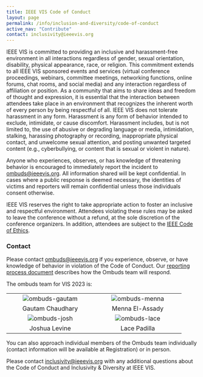 ```yaml
---
title: IEEE VIS Code of Conduct
layout: page
permalink: /info/inclusion-and-diversity/code-of-conduct
active_nav: "Contribute"
contact: inclusivity@ieeevis.org
---
```


IEEE VIS is committed to providing an inclusive and harassment-free environment in all interactions regardless of gender, sexual orientation, disability, physical appearance, race, or religion. This commitment extends to  all IEEE VIS sponsored events and services (virtual conference proceedings, webinars, committee meetings, networking functions, online forums, chat rooms, and social media) and any interaction regardless of affiliation or position. As a community that aims to share ideas and freedom of thought and expression, it is essential that the interaction between attendees take place in an environment that recognizes the inherent worth of every person by being respectful of all. IEEE VIS does not tolerate harassment in any form. Harassment is any form of behavior intended to exclude, intimidate, or cause discomfort. Harassment includes, but is not limited to, the use of abusive or degrading language or media, intimidation, stalking, harassing photography or recording, inappropriate physical contact, and unwelcome sexual attention, and posting unwanted targeted content (e.g., cyberbullying, or content that is sexual or violent in nature). 

Anyone who experiences, observes, or has knowledge of threatening behavior is encouraged to immediately report the incident to [ombuds@ieeevis.org](mailto:ombuds@ieeevis.org). All information shared will be kept confidential. In cases where a public response is deemed necessary, the identities of victims and reporters will remain confidential unless those individuals consent otherwise.

IEEE VIS reserves the right to take appropriate action to foster an inclusive and respectful environment. Attendees violating these rules may be asked to leave the conference without a refund, at the sole discretion of the conference organizers. In addition, attendees are subject to the [IEEE Code of Ethics](https://www.ieee.org/about/corporate/governance/p7-8.html).

### Contact

Please contact [ombuds@ieeevis.org](mailto:ombuds@ieeevis.org) if you experience, observe, or have knowledge of behavior in violation of the Code of Conduct.  Our [reporting process document](coc-reporting-process) describes how the Ombuds team will respond.

The ombuds team for VIS 2023 is: 

<center>
<table style="text-align: center;">
  <tbody>
    <tr>
      <td style="padding: 3px; width: 33%;"><img src="/year/2023/assets/ombuds-gautam.jpeg" alt="ombuds-gautam" style="min-width: 100px"/></td>
      <!-- <td style="padding: 3px; width: 33%;"><img src="/year/2023/assets/ombuds-chris.jpeg" alt="ombuds-chris" style="min-width: 100px"/></td> -->
      <td style="padding: 3px; width: 33%;"><img src="/year/2023/assets/ombuds-menna.jpeg" alt="ombuds-menna" style="min-width: 100px"/></td>
    </tr>
    <tr>
      <td style="padding: 3px; width: 33%;">Gautam Chaudhary</td>
      <!-- <td style="padding: 3px; width: 33%;">Christopher Collins</td> -->
      <td style="padding: 3px; width: 33%;">Menna El-Assady</td>
    </tr>
    <tr style="border-bottom: 0px;">
      <td style="padding: 3px; width: 33%;"><img src="/year/2023/assets/ombuds-josh.jpeg" alt="ombuds-josh" style="min-width: 100px"/></td>
      <td style="padding: 3px; width: 33%;"><img src="/year/2023/assets/ombuds-lace.jpeg" alt="ombuds-lace" style="min-width: 100px"/></td>
      <!-- <td style="padding: 3px; width: 33%;"><img src="/year/2023/assets/ombuds-kristi.jpeg" alt="ombuds-kristi" style="min-width: 100px"/></td> -->
    </tr>
    <tr>
      <td style="padding: 3px; width: 33%;">Joshua Levine</td>
      <td style="padding: 3px; width: 33%;">Lace Padilla</td>
      <!-- <td style="padding: 3px; width: 33%;">Kristi Potter</td> -->
    </tr>
  </tbody>
</table>
</center>

You can also approach individual members of the Ombuds team individually (contact information will be available at Registration) or in person.

Please contact [inclusivity@ieeevis.org](mailto:inclusivity@ieeevis.org) with any additional questions about the Code of Conduct and Inclusivity & Diversity at IEEE VIS.
 
